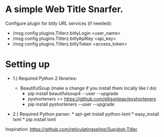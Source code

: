 # A simple Web Title Snarfer.

Configure plugin for bitly URL services (if needed):

* /msg <bot> config plugins.Titlerz.bitlyLogin <user_name>
* /msg <bot> config plugins.Titlerz.bitlyApiKey <api_key>
* /msg <bot> config plugins.Titlerz.bitlyToken <access_token>

Setting up
==========

- 1.) Required Python 2 libraries:

    - BeautifulSoup (make a change if you install them locally like I do)
      *  pip install beautifulsoup4 --user --upgrade
      *  pyshorteners >> https://github.com/ellisonleao/pyshorteners
      *  pip install pyshorteners --user --upgrade

- 2.) Required Python parser:
      *  apt-get install python-lxml
      *  easy_install lxml
      *  pip install lxml

Inspiration: https://github.com/reticulatingspline/Supybot-Titler
